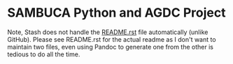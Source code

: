 SAMBUCA Python and AGDC Project
===============================
Note, Stash does not handle the [README.rst](README.rst) file automatically (unlike GitHub).
Please see README.rst for the actual readme as I don't want to maintain two
files, even using Pandoc to generate one from the other is tedious to do all the
time.
